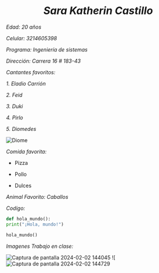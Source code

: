 # <center> ***Sara Katherin Castillo*** </center>



_Edad: 20 años_

_Celular: 3214605398_

_Programa: Ingeniería de sistemas_

_Dirección: Carrera 16 # 183-43_

_Cantantes favoritos:_

_1. Eladio Carrión_

_2. Feid_

_3. Duki_

_4. Pirlo_

_5. Diomedes_


![Diome](https://github.com/tomassuarez49/-cvds-lab1-2/assets/157759002/93a2c9ad-c56d-4c1c-9a22-3a128598eb09)


_Comida favorita:_ 

* Pizza

* Pollo

* Dulces

_Animal Favorito: Caballos_ 


_Codigo:_

```python
def hola_mundo():
print("¡Hola, mundo!")

hola_mundo()
```
_Imagenes Trabajo en clase:_ 

![Captura de pantalla 2024-02-02 144045](https://github.com/tomassuarez49/-cvds-lab1-2/assets/157759002/8fb40654-7835-4da3-8400-97f0a5670f2c)
![![Captura de pantalla 2024-02-02 144729](https://github.com/tomassuarez49/-cvds-lab1-2/assets/157759002/ef0fcf07-8f52-489b-a74c-d09643fd8195)




